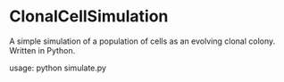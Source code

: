 ClonalCellSimulation
====================

A simple simulation of a population of cells as an evolving clonal colony. 
Written in Python.

usage: python simulate.py
